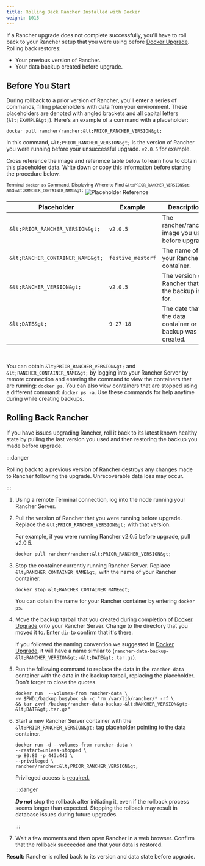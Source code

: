 ```yaml
---
title: Rolling Back Rancher Installed with Docker
weight: 1015
---
```


If a Rancher upgrade does not complete successfully, you'll have to roll back to your Rancher setup that you were using before [Docker Upgrade]({{<baseurl>}}/rancher/v2.6/en/installation/other-installation-methods/single-node-docker/single-node-upgrades). Rolling back restores:

- Your previous version of Rancher.
- Your data backup created before upgrade.

## Before You Start

During rollback to a prior version of Rancher, you'll enter a series of commands, filling placeholders with data from your environment. These placeholders are denoted with angled brackets and all capital letters (`&lt;EXAMPLE&gt;`). Here's an example of a command with a placeholder:

```
docker pull rancher/rancher:&lt;PRIOR_RANCHER_VERSION&gt;
```

In this command, `&lt;PRIOR_RANCHER_VERSION&gt;` is the version of Rancher you were running before your unsuccessful upgrade. `v2.0.5` for example.

Cross reference the image and reference table below to learn how to obtain this placeholder data. Write down or copy this information before starting the procedure below.

<sup>Terminal `docker ps` Command, Displaying Where to Find `&lt;PRIOR_RANCHER_VERSION&gt;` and `&lt;RANCHER_CONTAINER_NAME&gt;`</sup>
![Placeholder Reference]({{<baseurl>}}/img/rancher/placeholder-ref-2.png)

| Placeholder                | Example                    | Description                                             |
| -------------------------- | -------------------------- | ------------------------------------------------------- |
| `&lt;PRIOR_RANCHER_VERSION&gt;`  | `v2.0.5`                   | The rancher/rancher image you used before upgrade.      |
| `&lt;RANCHER_CONTAINER_NAME&gt;` | `festive_mestorf`          | The name of your Rancher container.                     |
| `&lt;RANCHER_VERSION&gt;`        | `v2.0.5`                   | The version of Rancher that the backup is for.          |
| `&lt;DATE&gt;`                   | `9-27-18`                  | The date that the data container or backup was created. |
<br/>

You can obtain `&lt;PRIOR_RANCHER_VERSION&gt;` and `&lt;RANCHER_CONTAINER_NAME&gt;` by logging into your Rancher Server by remote connection and entering the command to view the containers that are running: `docker ps`. You can also view containers that are stopped using a different command: `docker ps -a`. Use these commands for help anytime during while creating backups.

## Rolling Back Rancher

If you have issues upgrading Rancher, roll it back to its latest known healthy state by pulling the last version you used and then restoring the backup you made before upgrade.

:::danger

Rolling back to a previous version of Rancher destroys any changes made to Rancher following the upgrade. Unrecoverable data loss may occur.

:::

1. Using a remote Terminal connection, log into the node running your Rancher Server.

1. Pull the version of Rancher that you were running before upgrade. Replace the `&lt;PRIOR_RANCHER_VERSION&gt;` with that version.

    For example, if you were running Rancher v2.0.5 before upgrade, pull v2.0.5.

    ```
    docker pull rancher/rancher:&lt;PRIOR_RANCHER_VERSION&gt;
    ```

1. Stop the container currently running Rancher Server. Replace `&lt;RANCHER_CONTAINER_NAME&gt;` with the name of your Rancher container.

    ```
    docker stop &lt;RANCHER_CONTAINER_NAME&gt;
    ```
    You can obtain the name for your Rancher container by entering `docker ps`.

1. Move the backup tarball that you created during completion of [Docker Upgrade]({{<baseurl>}}/rancher/v2.6/en/installation/other-installation-methods/single-node-docker/single-node-upgrades) onto your Rancher Server. Change to the directory that you moved it to. Enter `dir` to confirm that it's there.

    If you followed the naming convention we suggested in [Docker Upgrade]({{<baseurl>}}/rancher/v2.6/en/installation/other-installation-methods/single-node-docker/single-node-upgrades), it will have a name similar to  (`rancher-data-backup-&lt;RANCHER_VERSION&gt;-&lt;DATE&gt;.tar.gz`).

1. Run the following command to replace the data in the `rancher-data` container with the data in the backup tarball, replacing the placeholder. Don't forget to close the quotes.

    ```
    docker run  --volumes-from rancher-data \
    -v $PWD:/backup busybox sh -c "rm /var/lib/rancher/* -rf \
    && tar zxvf /backup/rancher-data-backup-&lt;RANCHER_VERSION&gt;-&lt;DATE&gt;.tar.gz"
    ```

1. Start a new Rancher Server container with the `&lt;PRIOR_RANCHER_VERSION&gt;` tag placeholder pointing to the data container.
    ```
    docker run -d --volumes-from rancher-data \
    --restart=unless-stopped \
    -p 80:80 -p 443:443 \
    --privileged \
    rancher/rancher:&lt;PRIOR_RANCHER_VERSION&gt;
    ```
    Privileged access is [required.]({{<baseurl>}}/rancher/v2.6/en/installation/other-installation-methods/single-node-docker/#privileged-access-for-rancher)

    :::danger

    **_Do not_** stop the rollback after initiating it, even if the rollback process seems longer than expected. Stopping the rollback may result in database issues during future upgrades.

    :::

1.  Wait a few moments and then open Rancher in a web browser. Confirm that the rollback succeeded and that your data is restored.

**Result:** Rancher is rolled back to its version and data state before upgrade.

